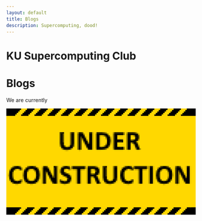 ```yaml
---
layout: default
title: Blogs
description: Supercomputing, dood!
---
```

<h1>KU Supercomputing Club</h1>
<h1>Blogs</h1>
We are currently

![IMAGE](/assets/UNDER_CONSTRUCTION.png)
